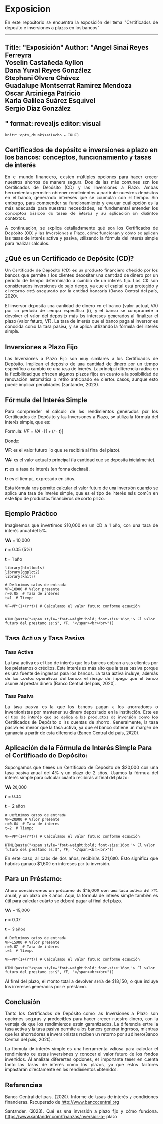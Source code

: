 # Exposicion
En este repositorio se encuentra la exposición del tema "Certificados de deposito e inversiones a plazos en los bancos"

---
Title: "Exposición"
Author: "Angel Sinai Reyes Ferreyra <br>
         Yoselin Castañeda Ayllon <br>
         Dana Yuval Reyes González <br>
         Stephani Olvera Chávez <br>
         Guadalupe Montserrat Ramirez Mendoza <br>
         Oscar  Arciniega Patricio <br>
         Karla Galilea Suárez Esquivel <br>
         Sergio Díaz González <br><br>"
format: revealjs
editor: visual
---

```{r setup, include=FALSE}
knitr::opts_chunk$set(echo = TRUE)

```

<style>
 p {
 text-align: justify;
}
</style>

## Certificados de depósito e inversiones a plazo en los bancos: conceptos, funcionamiento y tasas de interés

En el mundo financiero, existen múltiples opciones para hacer crecer nuestros ahorros de manera segura. Dos de las más comunes son los Certificados de Depósito (CD) y las Inversiones a Plazo. Ambas herramientas permiten obtener rendimientos a partir de nuestros depósitos en el banco, generando intereses que se acumulan con el tiempo. Sin embargo, para comprender su funcionamiento y evaluar cuál opción es la más adecuada para nuestras necesidades, es fundamental entender los conceptos básicos de tasas de interés y su aplicación en distintos contextos.

A continuación, se explica detalladamente qué son los Certificados de Depósito (CD) y las Inversiones a Plazo, cómo funcionan y cómo se aplican las tasas de interés activa y pasiva, utilizando la fórmula del interés simple para realizar cálculos.

## ¿Qué es un Certificado de Depósito (CD)?

Un Certificado de Depósito (CD) es un producto financiero ofrecido por los bancos que permite a los clientes depositar una cantidad de dinero por un periodo de tiempo determinado a cambio de un interés fijo. Los CD son considerados inversiones de bajo riesgo, ya que el capital está protegido y el retorno está asegurado por la entidad bancaria (Banco Central del país, 2020).

El inversor deposita una cantidad de dinero en el banco (valor actual, VA) por un periodo de tiempo específico (t), y el banco se compromete a devolver el valor del depósito más los intereses generados al finalizar el plazo (valor futuro, VF). La tasa de interés que el banco paga al inversor es conocida como la tasa pasiva, y se aplica utilizando la fórmula del interés simple.

## Inversiones a Plazo Fijo

Las Inversiones a Plazo Fijo son muy similares a los Certificados de Depósito. Implican el depósito de una cantidad de dinero por un tiempo específico a cambio de una tasa de interés. La principal diferencia radica en la flexibilidad que ofrecen algunos plazos fijos en cuanto a la posibilidad de renovación automática o retiro anticipado en ciertos casos, aunque esto puede implicar penalidades (Santander, 2023).

## Fórmula del Interés Simple

Para comprender el cálculo de los rendimientos generados por los Certificados de Depósito y las Inversiones a Plazo, se utiliza la fórmula del interés simple, que es:

Formula: $VF=VA\cdot[1+(r\cdot t)]$

Donde:

**VF**: es el valor futuro (lo que se recibirá al final del plazo).

**VA:** es el valor actual o principal (la cantidad que se deposita inicialmente).

**r:** es la tasa de interés (en forma decimal).

**t:** es el tiempo, expresado en años.

Esta fórmula nos permite calcular el valor futuro de una inversión cuando se aplica una tasa de interés simple, que es el tipo de interés más común en este tipo de productos financieros de corto plazo.

## **Ejemplo Práctico**

Imaginemos que invertimos \$10,000 en un CD a 1 año, con una tasa de interés anual del 5%.

**VA** = 10,000

**r** = 0.05 (5%)

**t** = 1 año

```{r}
library(htmltools)
library(ggplot2)
library(knitr)

# Definimos datos de entrada
VP=10000 # Valor presente
r=0.05  # Tasa de interes
t=1  # Tiempo

VF=VP*(1+(r*t)) # Calculamos el valor futuro conforme ecuación


HTML(paste("<span style='font-weight:bold; font-size:16px;'> El valor futuro del prestamo es:$", VF, "</span><br><br>"))
```

## Tasa Activa y Tasa Pasiva

### Tasa Activa

La tasa activa es el tipo de interés que los bancos cobran a sus clientes por los préstamos o créditos. Este interés es más alto que la tasa pasiva porque es una fuente de ingresos para los bancos. La tasa activa incluye, además de los costos operativos del banco, el riesgo de impago que el banco asume al prestar dinero (Banco Central del país, 2020).

### Tasa Pasiva

La tasa pasiva es la que los bancos pagan a los ahorradores o inversionistas por mantener su dinero depositado en la institución. Este es el tipo de interés que se aplica a los productos de inversión como los Certificados de Depósito o las cuentas de ahorro. Generalmente, la tasa pasiva es menor que la tasa activa, ya que el banco obtiene un margen de ganancia a partir de esta diferencia (Banco Central del país, 2020).

## **Aplicación de la Fórmula de Interés Simple Para el Certificado de Depósito:**

Supongamos que tienes un Certificado de Depósito de \$20,000 con una tasa pasiva anual del 4% y un plazo de 2 años. Usamos la fórmula del interés simple para calcular cuánto recibirás al final del plazo:

**VA** 20,000

**r** = 0.04

**t** = 2 añoร

```{r}
# Definimos datos de entrada
VP=20000 # Valor presente
r=0.04  # Tasa de interes
t=2  # Tiempo

VF=VP*(1+(r*t)) # Calculamos el valor futuro conforme ecuación

HTML(paste("<span style='font-weight:bold; font-size:16px;'> El valor futuro del prestamo es:$", VF, "</span><br><br>"))
```

En este caso, al cabo de dos años, recibirías \$21,600. Esto significa que habrías ganado \$1,600 en intereses por tu inversión.

## **Para un Préstamo:**

Ahora consideremos un préstamo de \$15,000 con una tasa activa del 7% anual, y un plazo de 3 años. Aquí, la fórmula de interés simple también es útil para calcular cuánto se deberá pagar al final del plazo.

**VA** = 15,000

**r** = 0.07

**t** = 3 años

```{r}
# Definimos datos de entrada
VP=15000 # Valor presente
r=0.07  # Tasa de interes
t=3  # Tiempo

VF=VP*(1+(r*t)) # Calculamos el valor futuro conforme ecuación

HTML(paste("<span style='font-weight:bold; font-size:16px;'> El valor futuro del prestamo es:$", VF, "</span><br><br>"))
```

Al final del plazo, el monto total a devolver sería de \$18,150, lo que incluye los intereses generados por el préstamo.

## Conclusión

Tanto los Certificados de Depósito como las Inversiones a Plazo son opciones seguras y predecibles para hacer crecer nuestro dinero, con la ventaja de que los rendimientos están garantizados. La diferencia entre la tasa activa y la tasa pasiva permite a los bancos generar ingresos, mientras que los ahorradores e inversionistas reciben un retorno por su dinero(Banco Central del país, 2020).

La fórmula de interés simple es una herramienta valiosa para calcular el rendimiento de estas inversiones y conocer el valor futuro de los fondos invertidos. Al analizar diferentes opciones, es importante tener en cuenta tanto las tasas de interés como los plazos, ya que estos factores impactarán directamente en los rendimientos obtenidos.

## Referencias

Banco Central del país. (2020). Informe de tasas de interés y condiciones financieras. Recuperado de http://www.bancocentral.org

Santander. (2023). Qué es una inversión a plazo fijo y cómo funciona. https://www.santander.com/finanzas/inversion-a- plazo
